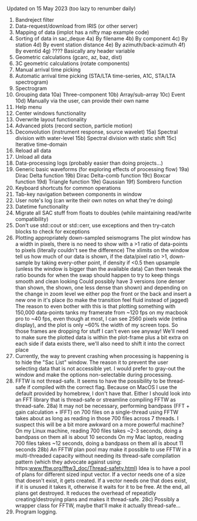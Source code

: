 Updated on 15 May 2023 (too lazy to renumber daily)
1) Bandreject filter
2) Data-request/download from IRIS (or other server)
3) Mapping of data (implot has a nifty map example code)
4) Sorting of data in sac_deque
    4a) By filename
    4b) By component
    4c) By station
    4d) By event station distance
    4e) By azimuth/back-azimuth
    4f) By eventid
    4g) ???? Basically any header variable
5) Geometric calculations (gcarc, az, baz, dist)
6) 3C geometric calculations (rotate components)
7) Manual arrival time picking
8) Automatic arrival time picking (STA/LTA time-series, A1C, STA/LTA spectrogram)
9) Spectrogram
10) Grouping data
    10a) Three-component
    10b) Array/sub-array
    10c) Event
    10d) Manually via the user, can provide their own name
11) Help menu
12) Center windows functionality
13) Overwrite layout functionality
14) Advanced plots (record section, particle motion)
15) Deconvolution (instrument response, source wavelet)
    15a) Spectral division with water-level
    15b) Spectral division with static shift
    15c) Iterative time-domain
16) Reload all data
17) Unload all data
18) Data-processing logs (probably easier than doing projects...)
19) Generic basic waveforms (for exploring effects of processing flow)
    19a) Dirac Delta function
    19b) Dirac Delta-comb function
    19c) Boxcar function
    19d) Triangle function
    19e) Gaussian
    19f) Sombrero function
20) Keyboard shortcuts for common operations
21) Tab-key navigation between components in window
22) User note's log (can write their own notes on what they're doing)
23) Datetime functionality
24) Migrate all SAC stuff from floats to doubles (while maintaining read/write compatibility)
25) Don't use std::cout or std::cerr, use exceptions and then try-catch blocks to
check for exceptions
26) Plotting appropriately down-sampled seismograms
The plot window has a width in pixels, there is no need to show with a >1 ratio of
data-points to pixels (literally couldn't see the difference)
The xlimits on the window tell us how much of our data is shown, if the data/pixel
ratio >1, down-sample by taking every-other point, if density if <0.5 then upsample
(unless the window is bigger than the available data)
Can then tweak the ratio bounds for when the swap should happen to try to keep things
smooth and clean looking
Could possibly have 3 versions (one denser than shown, the shown, one less dense than shown)
and depending on the change in zoom level we either pop the front or the back and insert
a new one in it's place (to make the transition feel fluid instead of jagged)
The reason to even bother with this is that plotting something with 150,000 data-points
tanks my framerate from ~120 fps on my macbook pro to ~40 fps, even though at most, I can see
2560 pixels wide (retina display), and the plot is only ~60% the width of my screen tops.
So those frames are dropping for stuff I can't even see anyway!
We'll need to make sure the plotted data is within the plot-frame plus a bit extra on each side
if data exists there, we'll also need to shift it into the correct place
27) Currently, the way to prevent crashing when processing is happening is to hide the
"Sac List" window. The reason it to prevent the user selecting data that is not accessible yet.
I would prefer to gray-out the window and make the options non-selectable during processing.
28) FFTW is not thread-safe. It seems to have the possibility to be thread-safe if compiled with the
correct flag. Because on MacOS I use the default provided by homebrew, I don't have that.
Either I should look into an FFT library that is thread-safe or streamline compiling FFTW as thread-safe.
    28a) It may not be necessary, performing bandpass (FFT + gain calculation + IFFT) on 700 files on a single-thread
using FFTW takes about as long as reading in those 700 files across 7 threads. I suspect this will be a bit
more awkward on a more powerful machine?
On my Linux machine, reading 700 files takes ~2-3 seconds, doing a bandpass on them all is about 10 seconds
On my Mac laptop, reading 700 files takes ~12 seconds, doing a bandpass on them all is about 11 seconds
    28b) An FFTW plan pool may make it possible to use FFTW in a multi-threaded capacity without needing its
thread-safe compilation pattern (which they advocate against using: https:www.fftw.org/fftw3_doc/Thread-safety.html)
Idea is to have a pool of plans for different sized input vector.
If a vector needs one of a size that doesn't exist, it gets created.
If a vector needs one that does exist, if it is unused it takes it, otherwise it waits for it to be free.
At the end, all plans get destroyed. It reduces the overhead of repeatidly creating/destroying plans
and makes it thread-safe.
    28c) Possibly a wrapper class for FFTW, maybe that'll make it actually thread-safe...
29) Program logging.
